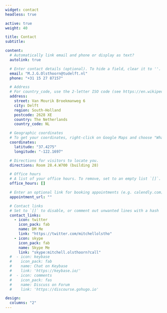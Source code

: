 ```yaml
---
widget: contact
headless: true

active: true
weight: 40

title: Contact
subtitle:

content:
  # Automatically link email and phone or display as text?
  autolink: true

  # Enter contact details (optional). To hide a field, clear it to ''.
  email: "M.J.G.Olsthoorn@tudelft.nl"
  phone: "+31 15 27 87157"

  # Address
  # For country_code, use the 2-letter ISO code (see https://en.wikipedia.org/wiki/ISO_3166-1_alpha-2 )
  address:
    street: Van Mourik Broekmanweg 6
    city: Delft
    region: South-Holland
    postcode: 2628 XE
    country: The Netherlands
    country_code: NL

  # Geographic coordinates
  # To get your coordinates, right-click on Google Maps and choose "What's here?". The coords will show up at the bottom.
  coordinates:
    latitude: "37.4275"
    longitude: "-122.1697"

  # Directions for visitors to locate you.
  directions: Room 28.4.W700 (building 28)

  # Office hours
  # A list of your office hours. To remove, set to an empty list `[]`.
  office_hours: []

  # Enter an optional link for booking appointments (e.g. calendly.com).
  appointment_url: ""

  # Contact links
  # Set to `[]` to disable, or comment out unwanted lines with a hash `#`.
  contact_links:
    - icon: twitter
      icon_pack: fab
      name: DM Me
      link: "https://twitter.com/mitchellolstho"
    - icon: skype
      icon_pack: fab
      name: Skype Me
      link: "skype:mitchell.olsthoorn?call"
  #  - icon: keybase
  #    icon_pack: fab
  #    name: Chat on Keybase
  #    link: 'https://keybase.io/'
  #  - icon: comments
  #    icon_pack: fas
  #    name: Discuss on Forum
  #    link: 'https://discourse.gohugo.io'

design:
  columns: "2"
---
```

